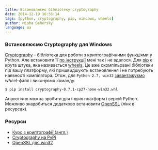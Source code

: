 ```yaml
---
title: Встановлюємо бібліотеку cryptography
date: 2014-12-19 16:56:14
tags: [python, cryptography, pip, windows, wheels]
author: Misha Behersky
language: ua
---
```


### Встановлюємо Cryptography для Windows

[Cryptography](https://cryptography.io/en/latest/) - бібліотека для роботи з криптографічними функціями у Python. Але встановити її [по інструкції](https://cryptography.io/en/latest/installation/#on-windows) мені так і не вдалося.
Для [pip](https://pip.pypa.io/en/latest/index.html) є крута штука, яка називається [wheels](http://pythonwheels.com). Це вже скомпільовані бібліотеки під вашу платформу, які пришвидшують встановлення і не потребують наявності компілятора.
Отож, для `Python 2.7, win32` [завантажуємо](https://pypi.python.org/packages/cp27/c/cryptography/cryptography-0.7.1-cp27-none-win32.whl#md5=05ed516ca15f25d2169f7629ed1da1d912670ee329ff) *wheel*-файл і виконуємо команду:

```bash
$ pip install cryptography-0.7.1-cp27-none-win32.whl
```

Аналогічно можна зробити для інших платформ і версій Python. Можливо знадобиться додатково встановити [OpenSSL](http://slproweb.com/products/Win32OpenSSL.html) (лінк в ресурсах).

### Ресурси

* [Курс з криптографії (англ.)](https://www.crypto101.io)
* [Cryptography на PyPi](https://pypi.python.org/pypi/cryptography)
* [OpenSSL для win32](http://slproweb.com/download/Win32OpenSSL-1_0_1j.exe)
